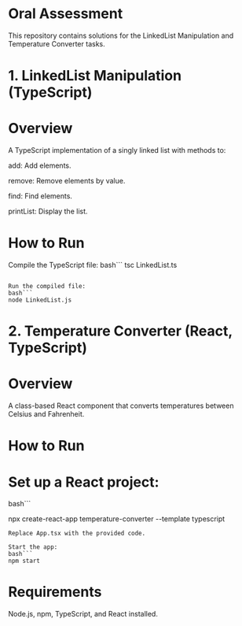 # Oral Assessment

This repository contains solutions for the LinkedList Manipulation and Temperature Converter tasks.

# 1. LinkedList Manipulation (TypeScript)

# Overview

A TypeScript implementation of a singly linked list with methods to:

add: Add elements.

remove: Remove elements by value.

find: Find elements.

printList: Display the list.

# How to Run

Compile the TypeScript file:
bash```
tsc LinkedList.ts
```

Run the compiled file:
bash```
node LinkedList.js
```
# 2. Temperature Converter (React, TypeScript)

# Overview

A class-based React component that converts temperatures between Celsius and Fahrenheit.

# How to Run

# Set up a React project:
bash```

npx create-react-app temperature-converter --template typescript

```
Replace App.tsx with the provided code.

Start the app:
bash```
npm start

```
# Requirements
Node.js, npm, TypeScript, and React installed.
